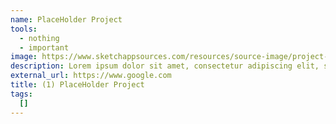 ```yaml
---
name: PlaceHolder Project
tools: 
  - nothing
  - important
image: https://www.sketchappsources.com/resources/source-image/project-neon-groove-music-ui.png
description: Lorem ipsum dolor sit amet, consectetur adipiscing elit, sed do eiusmod tempor incididunt ut labore et dolore magna aliqua.
external_url: https://www.google.com
title: (1) PlaceHolder Project
tags: 
  []
---
```


